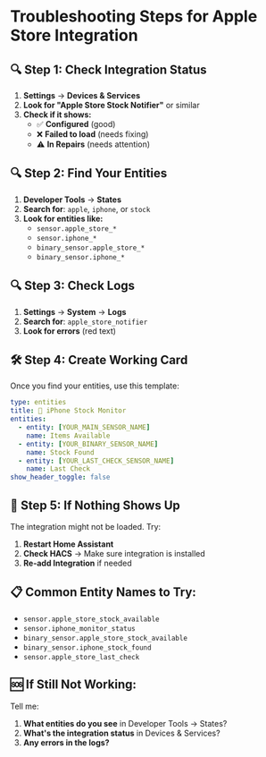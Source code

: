 # Troubleshooting Steps for Apple Store Integration

## 🔍 **Step 1: Check Integration Status**

1. **Settings** → **Devices & Services**
2. **Look for "Apple Store Stock Notifier"** or similar
3. **Check if it shows:**
   - ✅ **Configured** (good)
   - ❌ **Failed to load** (needs fixing)
   - ⚠️ **In Repairs** (needs attention)

## 🔍 **Step 2: Find Your Entities**

1. **Developer Tools** → **States**
2. **Search for**: `apple`, `iphone`, or `stock`
3. **Look for entities like:**
   - `sensor.apple_store_*`
   - `sensor.iphone_*`
   - `binary_sensor.apple_store_*`
   - `binary_sensor.iphone_*`

## 🔍 **Step 3: Check Logs**

1. **Settings** → **System** → **Logs**
2. **Search for**: `apple_store_notifier`
3. **Look for errors** (red text)

## 🛠️ **Step 4: Create Working Card**

Once you find your entities, use this template:

```yaml
type: entities
title: 📱 iPhone Stock Monitor
entities:
  - entity: [YOUR_MAIN_SENSOR_NAME]
    name: Items Available
  - entity: [YOUR_BINARY_SENSOR_NAME] 
    name: Stock Found
  - entity: [YOUR_LAST_CHECK_SENSOR_NAME]
    name: Last Check
show_header_toggle: false
```

## 🔄 **Step 5: If Nothing Shows Up**

The integration might not be loaded. Try:

1. **Restart Home Assistant**
2. **Check HACS** → Make sure integration is installed
3. **Re-add Integration** if needed

## 📋 **Common Entity Names to Try:**

- `sensor.apple_store_stock_available`
- `sensor.iphone_monitor_status`
- `binary_sensor.apple_store_stock_available`
- `binary_sensor.iphone_stock_found`
- `sensor.apple_store_last_check`

## 🆘 **If Still Not Working:**

Tell me:
1. **What entities do you see** in Developer Tools → States?
2. **What's the integration status** in Devices & Services?
3. **Any errors in the logs?**